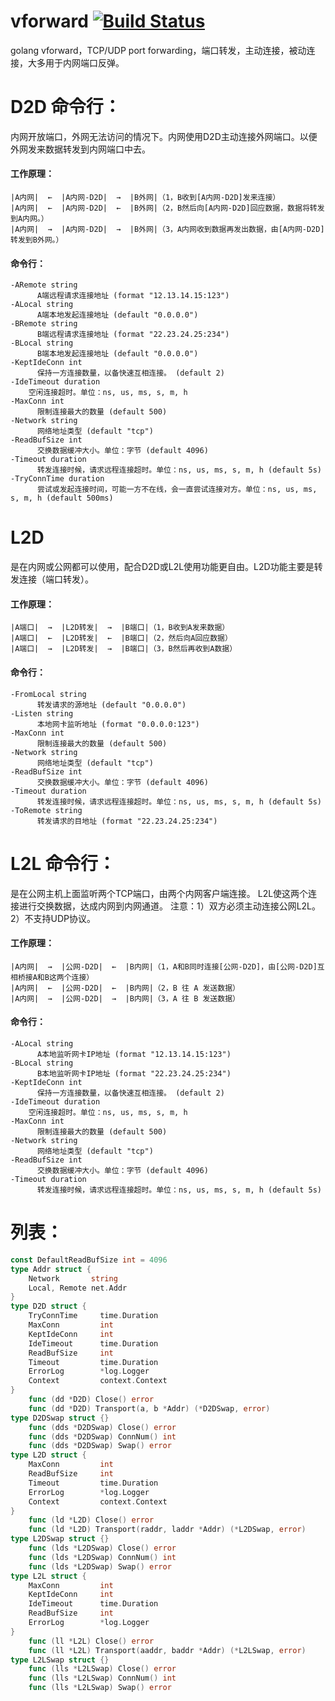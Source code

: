 # vforward [![Build Status](https://travis-ci.org/456vv/vforward.svg?branch=master)](https://travis-ci.org/456vv/vforward)
golang vforward，TCP/UDP port forwarding，端口转发，主动连接，被动连接，大多用于内网端口反弹。

D2D 命令行：
====================
内网开放端口，外网无法访问的情况下。内网使用D2D主动连接外网端口。以便外网发来数据转发到内网端口中去。<br/>
#### 工作原理：
    |A内网|  ←  |A内网-D2D|  →  |B外网|（1，B收到[A内网-D2D]发来连接）
    |A内网|  ←  |A内网-D2D|  ←  |B外网|（2，B然后向[A内网-D2D]回应数据，数据将转发到A内网。）
    |A内网|  →  |A内网-D2D|  →  |B外网|（3，A内网收到数据再发出数据，由[A内网-D2D]转发到B外网。）

#### 命令行：
    -ARemote string
          A端远程请求连接地址 (format "12.13.14.15:123")
    -ALocal string
          A端本地发起连接地址 (default "0.0.0.0")
    -BRemote string
          B端远程请求连接地址 (format "22.23.24.25:234")
    -BLocal string
          B端本地发起连接地址 (default "0.0.0.0")
    -KeptIdeConn int
          保持一方连接数量，以备快速互相连接。 (default 2)
    -IdeTimeout duration
        空闲连接超时。单位：ns, us, ms, s, m, h
    -MaxConn int
          限制连接最大的数量 (default 500)
    -Network string
          网络地址类型 (default "tcp")
    -ReadBufSize int
          交换数据缓冲大小。单位：字节 (default 4096)
    -Timeout duration
          转发连接时候，请求远程连接超时。单位：ns, us, ms, s, m, h (default 5s)
    -TryConnTime duration
          尝试或发起连接时间，可能一方不在线，会一直尝试连接对方。单位：ns, us, ms, s, m, h (default 500ms)

L2D
====================
是在内网或公网都可以使用，配合D2D或L2L使用功能更自由。L2D功能主要是转发连接（端口转发）。<br/>
#### 工作原理：
    |A端口|  →  |L2D转发|  →  |B端口|（1，B收到A发来数据）
    |A端口|  ←  |L2D转发|  ←  |B端口|（2，然后向A回应数据）
    |A端口|  →  |L2D转发|  →  |B端口|（3，B然后再收到A数据）

#### 命令行：
    -FromLocal string
          转发请求的源地址 (default "0.0.0.0")
    -Listen string
          本地网卡监听地址 (format "0.0.0.0:123")
    -MaxConn int
          限制连接最大的数量 (default 500)
    -Network string
          网络地址类型 (default "tcp")
    -ReadBufSize int
          交换数据缓冲大小。单位：字节 (default 4096)
    -Timeout duration
          转发连接时候，请求远程连接超时。单位：ns, us, ms, s, m, h (default 5s)
    -ToRemote string
          转发请求的目地址 (format "22.23.24.25:234")

L2L 命令行：
====================
是在公网主机上面监听两个TCP端口，由两个内网客户端连接。 L2L使这两个连接进行交换数据，达成内网到内网通道。 注意：1）双方必须主动连接公网L2L。2）不支持UDP协议。<br/>
#### 工作原理：
    |A内网|  →  |公网-D2D|  ←  |B内网|（1，A和B同时连接[公网-D2D]，由[公网-D2D]互相桥接A和B这两个连接）
    |A内网|  ←  |公网-D2D|  ←  |B内网|（2，B 往 A 发送数据）
    |A内网|  →  |公网-D2D|  →  |B内网|（3，A 往 B 发送数据）

#### 命令行：
    -ALocal string
          A本地监听网卡IP地址 (format "12.13.14.15:123")
    -BLocal string
          B本地监听网卡IP地址 (format "22.23.24.25:234")
    -KeptIdeConn int
          保持一方连接数量，以备快速互相连接。 (default 2)
    -IdeTimeout duration
        空闲连接超时。单位：ns, us, ms, s, m, h
    -MaxConn int
          限制连接最大的数量 (default 500)
    -Network string
          网络地址类型 (default "tcp")
    -ReadBufSize int
          交换数据缓冲大小。单位：字节 (default 4096)
    -Timeout duration
          转发连接时候，请求远程连接超时。单位：ns, us, ms, s, m, h (default 5s)

# **列表：**
```go
const DefaultReadBufSize int = 4096                                             // 默认交换数据缓冲大小
type Addr struct {                                                      // 地址
    Network       string                                                        // 网络类型
    Local, Remote net.Addr                                                      // 本地，远程
}
type D2D struct {                                                       // D2D（内网to内网）
    TryConnTime     time.Duration                                               // 尝试或发起连接时间，可能一方不在线，会一直尝试连接对方。
    MaxConn         int                                                         // 限制连接最大的数量
    KeptIdeConn     int                                                         // 保持一方连接数量，以备快速互相连接。
    IdeTimeout      time.Duration                                               // 空闲连接超时
    ReadBufSize     int                                                         // 交换数据缓冲大小
    Timeout         time.Duration                                               // 发起连接超时
    ErrorLog        *log.Logger                                                 // 日志
    Context         context.Context                                             // 上下文
}
    func (dd *D2D) Close() error                                                // 关闭
    func (dd *D2D) Transport(a, b *Addr) (*D2DSwap, error)                      // 建立连接
type D2DSwap struct {}                                                   // D2D交换数据
    func (dds *D2DSwap) Close() error                                           // 关闭
    func (dds *D2DSwap) ConnNum() int                                           // 当前连接数
    func (dds *D2DSwap) Swap() error                                            // 开始交换
type L2D struct {                                                        // L2D（端口转发）
    MaxConn         int                                                         // 限制连接最大的数量
    ReadBufSize     int                                                         // 交换数据缓冲大小
    Timeout         time.Duration                                               // 发起连接超时
    ErrorLog        *log.Logger                                                 // 日志
    Context         context.Context                                             // 上下文
}
    func (ld *L2D) Close() error                                                // 关闭
    func (ld *L2D) Transport(raddr, laddr *Addr) (*L2DSwap, error)              // 建立连接
type L2DSwap struct {}                                                    // L2D交换数据
    func (lds *L2DSwap) Close() error                                           // 关闭
    func (lds *L2DSwap) ConnNum() int                                           // 当前连接数
    func (lds *L2DSwap) Swap() error                                            // 开始交换
type L2L struct {                                                         // L2L（内网to内网）
    MaxConn         int                                                         // 限制连接最大的数量
    KeptIdeConn     int                                                         // 保持一方连接数量，以备快速互相连接。
    IdeTimeout      time.Duration                                               // 空闲连接超时
    ReadBufSize     int                                                         // 交换数据缓冲大小
    ErrorLog        *log.Logger                                                 // 日志
}
    func (ll *L2L) Close() error                                                // 关闭
    func (ll *L2L) Transport(aaddr, baddr *Addr) (*L2LSwap, error)              // 建立连接
type L2LSwap struct {}                                                    // L2L交换数据
    func (lls *L2LSwap) Close() error                                           // 关闭
    func (lls *L2LSwap) ConnNum() int                                           // 当前连接数
    func (lls *L2LSwap) Swap() error                                            // 开始交换
```